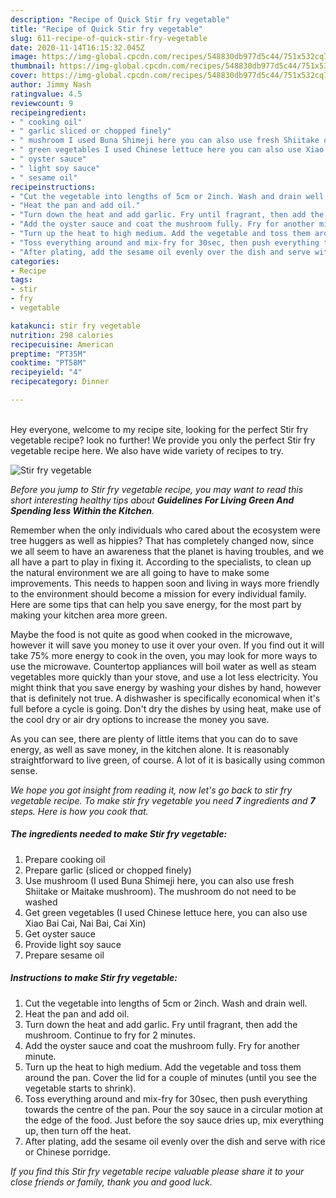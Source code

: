 ```yaml
---
description: "Recipe of Quick Stir fry vegetable"
title: "Recipe of Quick Stir fry vegetable"
slug: 611-recipe-of-quick-stir-fry-vegetable
date: 2020-11-14T16:15:32.045Z
image: https://img-global.cpcdn.com/recipes/548830db977d5c44/751x532cq70/stir-fry-vegetable-recipe-main-photo.jpg
thumbnail: https://img-global.cpcdn.com/recipes/548830db977d5c44/751x532cq70/stir-fry-vegetable-recipe-main-photo.jpg
cover: https://img-global.cpcdn.com/recipes/548830db977d5c44/751x532cq70/stir-fry-vegetable-recipe-main-photo.jpg
author: Jimmy Nash
ratingvalue: 4.5
reviewcount: 9
recipeingredient:
- " cooking oil"
- " garlic sliced or chopped finely"
- " mushroom I used Buna Shimeji here you can also use fresh Shiitake or Maitake mushroom The mushroom do not need to be washed"
- " green vegetables I used Chinese lettuce here you can also use Xiao Bai Cai Nai Bai Cai Xin"
- " oyster sauce"
- " light soy sauce"
- " sesame oil"
recipeinstructions:
- "Cut the vegetable into lengths of 5cm or 2inch. Wash and drain well."
- "Heat the pan and add oil."
- "Turn down the heat and add garlic. Fry until fragrant, then add the mushroom. Continue to fry for 2 minutes."
- "Add the oyster sauce and coat the mushroom fully. Fry for another minute."
- "Turn up the heat to high medium. Add the vegetable and toss them around the pan. Cover the lid for a couple of minutes (until you see the vegetable starts to shrink)."
- "Toss everything around and mix-fry for 30sec, then push everything towards the centre of the pan. Pour the soy sauce in a circular motion at the edge of the food. Just before the soy sauce dries up, mix everything up, then turn off the heat."
- "After plating, add the sesame oil evenly over the dish and serve with rice or Chinese porridge."
categories:
- Recipe
tags:
- stir
- fry
- vegetable

katakunci: stir fry vegetable 
nutrition: 298 calories
recipecuisine: American
preptime: "PT35M"
cooktime: "PT58M"
recipeyield: "4"
recipecategory: Dinner

---
```

<br>
Hey everyone, welcome to my recipe site, looking for the perfect Stir fry vegetable recipe? look no further! We provide you only the perfect Stir fry vegetable recipe here. We also have wide variety of recipes to try.
<br>


![Stir fry vegetable](https://img-global.cpcdn.com/recipes/548830db977d5c44/751x532cq70/stir-fry-vegetable-recipe-main-photo.jpg)

<i>Before you jump to Stir fry vegetable recipe, you may want to read this short interesting healthy tips about 
<strong>Guidelines For Living Green And Spending less Within the Kitchen</strong>.</i>
</br>

Remember when the only individuals who cared about the ecosystem were tree huggers as well as hippies? That has completely changed now, since we all seem to have an awareness that the planet is having troubles, and we all have a part to play in fixing it. According to the specialists, to clean up the natural environment we are all going to have to make some improvements. This needs to happen soon and living in ways more friendly to the environment should become a mission for every individual family. Here are some tips that can help you save energy, for the most part by making your kitchen area more green.

Maybe the food is not quite as good when cooked in the microwave, however it will save you money to use it over your oven. If you find out it will take 75% more energy to cook in the oven, you may look for more ways to use the microwave. Countertop appliances will boil water as well as steam vegetables more quickly than your stove, and use a lot less electricity. You might think that you save energy by washing your dishes by hand, however that is definitely not true. A dishwasher is specifically economical when it's full before a cycle is going. Don't dry the dishes by using heat, make use of the cool dry or air dry options to increase the money you save.

As you can see, there are plenty of little items that you can do to save energy, as well as save money, in the kitchen alone. It is reasonably straightforward to live green, of course. A lot of it is basically using common sense.


<i>We hope you got insight from reading it, now let's go back to stir fry vegetable recipe. To make stir fry vegetable you need <strong>7</strong> ingredients and <strong>7</strong> steps. Here is how you cook that.
</i>

##### The ingredients needed to make Stir fry vegetable:

1. Prepare  cooking oil
1. Prepare  garlic (sliced or chopped finely)
1. Use  mushroom (I used Buna Shimeji here, you can also use fresh Shiitake or Maitake mushroom). The mushroom do not need to be washed
1. Get  green vegetables (I used Chinese lettuce here, you can also use Xiao Bai Cai, Nai Bai, Cai Xin)
1. Get  oyster sauce
1. Provide  light soy sauce
1. Prepare  sesame oil


##### Instructions to make Stir fry vegetable:

1. Cut the vegetable into lengths of 5cm or 2inch. Wash and drain well.
1. Heat the pan and add oil.
1. Turn down the heat and add garlic. Fry until fragrant, then add the mushroom. Continue to fry for 2 minutes.
1. Add the oyster sauce and coat the mushroom fully. Fry for another minute.
1. Turn up the heat to high medium. Add the vegetable and toss them around the pan. Cover the lid for a couple of minutes (until you see the vegetable starts to shrink).
1. Toss everything around and mix-fry for 30sec, then push everything towards the centre of the pan. Pour the soy sauce in a circular motion at the edge of the food. Just before the soy sauce dries up, mix everything up, then turn off the heat.
1. After plating, add the sesame oil evenly over the dish and serve with rice or Chinese porridge.


<i>If you find this Stir fry vegetable recipe valuable please share it to your close friends or family, thank you and good luck.</i>
